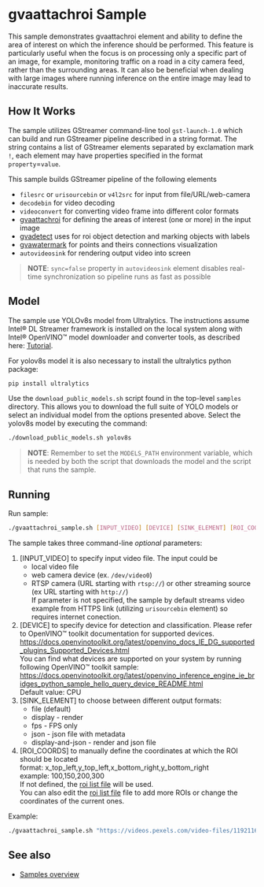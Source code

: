 # gvaattachroi Sample

This sample demonstrates gvaattachroi element and ability to define the area of interest on which the inference should be performed. This feature is particularly useful when the focus is on processing only a specific part of an image, for example, monitoring traffic on a road in a city camera feed, rather than the surrounding areas. It can also be beneficial when dealing with large images where running inference on the entire image may lead to inaccurate results.

## How It Works

The sample utilizes GStreamer command-line tool `gst-launch-1.0` which can build and run GStreamer pipeline described in a string format.
The string contains a list of GStreamer elements separated by exclamation mark `!`, each element may have properties specified in the format `property`=`value`.

This sample builds GStreamer pipeline of the following elements

* `filesrc` or `urisourcebin` or `v4l2src` for input from file/URL/web-camera
* `decodebin` for video decoding
* `videoconvert` for converting video frame into different color formats
* [gvaattachroi](https://dlstreamer.github.io/elements/gvaattachroi.html) for defining the areas of interest (one or more) in the input image
* [gvadetect](https://dlstreamer.github.io/elements/gvadetect.html) uses for roi object detection and marking objects with labels
* [gvawatermark](https://dlstreamer.github.io/elements/gvawatermark.html) for points and theirs connections visualization
* `autovideosink` for rendering output video into screen

> **NOTE**: `sync=false` property in `autovideosink` element disables real-time synchronization so pipeline runs as fast as possible

## Model

The sample use YOLOv8s model from Ultralytics. The instructions assume Intel® DL Streamer framework is installed on the local system along with Intel® OpenVINO™ model downloader and converter tools,
as described here: [Tutorial](https://dlstreamer.github.io/get_started/tutorial.html#tutorial-setup).

For yolov8s model it is also necessary to install the ultralytics python package:

```sh
pip install ultralytics
```

Use the `download_public_models.sh` script found in the top-level `samples` directory. This allows you to download the full suite of YOLO models or select an individual model from the options presented above.
Select the yolov8s model by executing the command:

```sh
./download_public_models.sh yolov8s
```

> **NOTE**: Remember to set the `MODELS_PATH` environment variable, which is needed by both the script that downloads the model and the script that runs the sample.

## Running

Run sample:

```sh
./gvaattachroi_sample.sh [INPUT_VIDEO] [DEVICE] [SINK_ELEMENT] [ROI_COORDS]
```

The sample takes three command-line *optional* parameters:

1. [INPUT_VIDEO] to specify input video file.
    The input could be
    * local video file
    * web camera device (ex. `/dev/video0`)
    * RTSP camera (URL starting with `rtsp://`) or other streaming source (ex URL starting with `http://`)  
    If parameter is not specified, the sample by default streams video example from HTTPS link (utilizing `urisourcebin` element) so requires internet conection.
2. [DEVICE] to specify device for detection and classification.
        Please refer to OpenVINO™ toolkit documentation for supported devices.  
        <https://docs.openvinotoolkit.org/latest/openvino_docs_IE_DG_supported_plugins_Supported_Devices.html>  
        You can find what devices are supported on your system by running following OpenVINO™ toolkit sample:  
        <https://docs.openvinotoolkit.org/latest/openvino_inference_engine_ie_bridges_python_sample_hello_query_device_README.html>  
        Default value: CPU
3. [SINK_ELEMENT] to choose between different output formats:
    * file (default)
    * display - render
    * fps - FPS only
    * json - json file with metadata
    * display-and-json - render and json file
4. [ROI_COORDS] to manually define the coordinates at which the ROI should be located  
    format: x_top_left,y_top_left,x_bottom_right,y_bottom_right  
    example: 100,150,200,300  
    If not defined, the [roi list file](roi_list.json) will be used.  
    You can also edit the [roi list file](roi_list.json) file to add more ROIs
    or change the coordinates of the current ones.

Example:

```sh
./gvaattachroi_sample.sh "https://videos.pexels.com/video-files/1192116/1192116-sd_640_360_30fps.mp4" GPU file 100,150,200,300
```

## See also

* [Samples overview](../../README.md)
